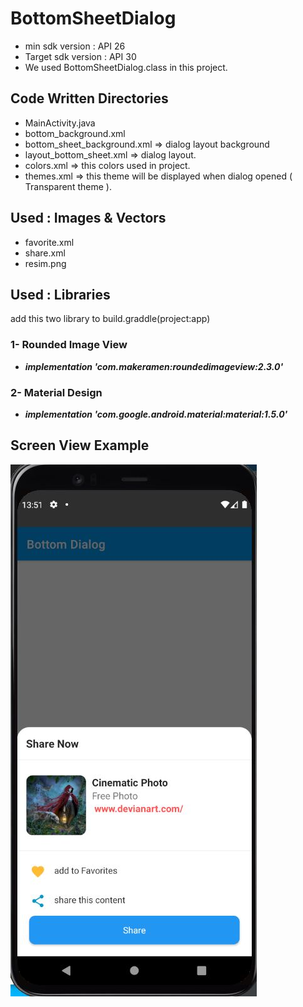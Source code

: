# BottomSheetDialog

* min sdk version : API 26
* Target sdk version : API 30
* We used BottomSheetDialog.class in this project.

## Code Written Directories 
* MainActivity.java
* bottom_background.xml 
* bottom_sheet_background.xml => dialog layout background
* layout_bottom_sheet.xml => dialog layout.
* colors.xml => this colors used in project.
* themes.xml => this theme will be displayed when dialog opened ( Transparent theme ).

## Used : Images & Vectors
* favorite.xml
* share.xml
* resim.png

## Used : Libraries
  add this two library to build.graddle(project:app)
 ### 1- Rounded Image View
* ***implementation 'com.makeramen:roundedimageview:2.3.0'***

 ### 2- Material Design
* ***implementation 'com.google.android.material:material:1.5.0'***

## Screen View Example
<img src="https://github.com/mkiziltay/BottomSheetDialog/blob/master/screen%20View.JPG" alt = "Adding Reminders" width=394 height=851>
